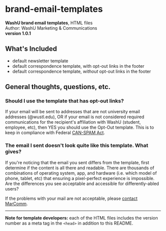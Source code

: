 # brand-email-templates
**WashU brand email templates**, HTML files  
Author: WashU Marketing & Communications  
**version 1.0.1**

## What's Included
- default newsletter template
- default correspondence template, with opt-out links in the footer
- default correspondence template, *without* opt-out links in the footer

## General thoughts, questions, etc.
### Should I use the template that has opt-out links?
If your email will be sent to addresses that are not university email addresses (@wustl.edu), OR if your email is not considered required communications for the recipient's affiliation with WashU (student, employee, etc), then YES you should use the Opt-Out template. This is to keep in compliance with Federal [CAN-SPAM Act](https://www.ftc.gov/business-guidance/resources/can-spam-act-compliance-guide-business).

### The email I sent doesn't look quite like this template. What gives?
If you're noticing that the email you sent differs from the template, first determine if the content is all there and readable. There are thousands of combinations of operating system, app, and hardware (i.e. which model of phone, tablet, etc) that ensuring a pixel-perfect experience is impossible. Are the differences you see acceptable and accessible for differently-abled users?

If the problems with your mail are not acceptable, please [contact MarComm](https://marcomm.washu.edu/contacts).

---
**Note for template developers:** each of the HTML files includes the version number as a meta tag in the `<head>` in addition to this README.
